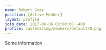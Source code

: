 ```yaml
---
name: Robert Grey
position: [Active Member]
layout: profile
join_date: 2017-06-06 00:00:00 -400
profile: /assets/img/members/default/0.png
---
```

Some information